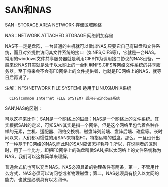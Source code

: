 # SAN和NAS
SAN : STORAGE AREA NETWORK    存储区域网络

NAS : NETWORK ATTACHED STORAGE  网络附加存储

NAS不一定是盘阵，一台普通的主机就可以做出NAS,只要它自己有磁盘和文件系统，而且对外提供访问其文件系统的接口（如NFS,CIFS等），它就是一台NAS。常用的windows文件共享服务器就是利用CIFS作为调用接口协议的NAS设备。一般来说NAS其实就是处于以太网上的一台利用NFS,CIFS等网络文件系统的共享服务器。至于将来会不会有FC网络上的文件提供者，也就是FC网络上的NAS，就等日后再说了。

注解：NFS(NETWORK FILE SYSTEM)  适用于LINUX&UNIX系统

      CIFS(Common Internet FILE SYSTEM) 适用于windows系统
      
SAN\NAS的区别：

可以这样来比作：SAN是一个网络上的磁盘；NAS是一个网络上的文件系统。其实根据SAN的定义，可知SAN其实是指一个网络，但是这个网络里包含着各种各样的元素，主机、适配器、网络交换机、磁盘阵列前端、盘阵后端、磁盘等。长时间以来，人们都习惯性的用SAN来特指FC，特指远端的磁盘。那么，一旦设计出了一种基于FC网络的NAS,而此时的SAN应该怎样称呼？所以，在说两者的区别时，用了一个比方，即把FC网络上的磁盘叫做SAN,把以太网络上的文件系统称为NAS，我们可以这样简单来理解。

普通台式机也可以充当NAS。NAS必须具备的物理条件有两条，第一，不管用什么方式，NAS必须可以访问卷或者物理磁盘；第二，NAS必须具有接入以太网的能力，也就是必须具有以太网卡。
